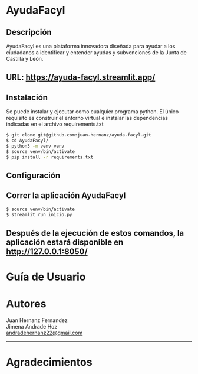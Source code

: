 # AyudaFacyl

## Descripción
AyudaFacyl es una plataforma innovadora diseñada para ayudar a los ciudadanos a identificar y entender ayudas y subvenciones de la Junta de Castilla y León.

URL: https://ayuda-facyl.streamlit.app/
------

## Instalación 
Se puede instalar y ejecutar como cualquier programa python. El único requisito es construir el entorno virtual e instalar las dependencias indicadas en el archivo requirements.txt
```sh
$ git clone git@github.com:juan-hernanz/ayuda-facyl.git
$ cd AyudaFacyl/
$ python3 -m venv venv
$ source venv/bin/activate
$ pip install -r requirements.txt
```
## Configuración


## Correr la aplicación AyudaFacyl
```sh
$ source venv/bin/activate
$ streamlit run inicio.py 
```
Después de la ejecución de estos comandos, la aplicación estará disponible en http://127.0.0.1:8050/
------
# Guía de Usuario



# Autores
Juan Hernanz Fernandez \
Jimena Andrade Hoz \
andradehernanz22@gmail.com

------
# Agradecimientos

